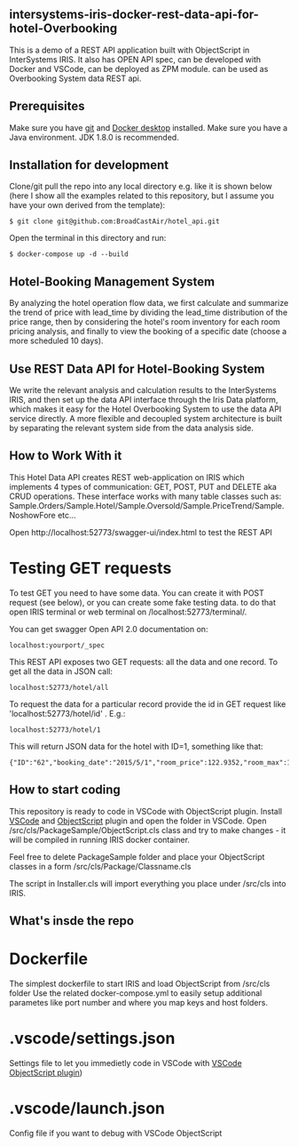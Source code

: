 ## intersystems-iris-docker-rest-data-api-for-hotel-Overbooking

This is a demo of a REST API application built with ObjectScript in InterSystems IRIS.
It also has OPEN API spec, 
can be developed with Docker and VSCode,
can be deployed as ZPM module.
can be used as Overbooking System data REST api.

## Prerequisites

Make sure you have [git](https://git-scm.com/book/en/v2/Getting-Started-Installing-Git) and [Docker desktop](https://www.docker.com/products/docker-desktop) installed.
Make sure you have a Java environment. JDK 1.8.0 is recommended.

## Installation for development

Clone/git pull the repo into any local directory e.g. like it is shown below (here I show all the examples related to this repository, but I assume you have your own derived from the template):

```
$ git clone git@github.com:BroadCastAir/hotel_api.git
```

Open the terminal in this directory and run:

```
$ docker-compose up -d --build
```

## Hotel-Booking Management System

By analyzing the hotel operation flow data, we first calculate and summarize the trend of price with lead_time by dividing the lead_time distribution of the price range, then by considering the hotel's room inventory for each room pricing analysis, and finally to view the booking of a specific date (choose a more scheduled 10 days).


## Use REST Data API for Hotel-Booking System

We write the relevant analysis and calculation results to the InterSystems IRIS, and then set up the data API interface through the Iris Data platform, which makes it easy for the Hotel Overbooking System to use the data API service directly. A more flexible and decoupled system architecture is built by separating the relevant system side from the data analysis side.


## How to Work With it

This Hotel Data API creates REST web-application on IRIS which implements 4 types of communication: GET, POST, PUT and DELETE aka CRUD operations.
These interface works with many table classes such as: Sample.Orders/Sample.Hotel/Sample.Oversold/Sample.PriceTrend/Sample.NoshowFore etc...

Open http://localhost:52773/swagger-ui/index.html to test the REST API

# Testing GET requests

To test GET you need to have some data. You can create it with POST request (see below), or you can create some fake testing data. to do that open IRIS terminal or web terminal on /localhost:52773/terminal/.

You can get swagger Open API 2.0 documentation on:
```
localhost:yourport/_spec
```

This REST API exposes two GET requests: all the data and one record.
To get all the data in JSON call:

```
localhost:52773/hotel/all
```

To request the data for a particular record provide the id in GET request like 'localhost:52773/hotel/id' . E.g.:

```
localhost:52773/hotel/1
```

This will return JSON data for the hotel with ID=1, something like that:

```
{"ID":"62","booking_date":"2015/5/1","room_price":122.9352,"room_max":146,"unshow_fore":9,"resultMax":17714.2491,"resultMax_sold":156,"arrival_rate":0.9658,"arrival_rate_fore":0.9408}
```


## How to start coding
This repository is ready to code in VSCode with ObjectScript plugin.
Install [VSCode](https://code.visualstudio.com/) and [ObjectScript](https://marketplace.visualstudio.com/items?itemName=daimor.vscode-objectscript) plugin and open the folder in VSCode.
Open /src/cls/PackageSample/ObjectScript.cls class and try to make changes - it will be compiled in running IRIS docker container.

Feel free to delete PackageSample folder and place your ObjectScript classes in a form
/src/cls/Package/Classname.cls

The script in Installer.cls will import everything you place under /src/cls into IRIS.

## What's insde the repo

# Dockerfile

The simplest dockerfile to start IRIS and load ObjectScript from /src/cls folder
Use the related docker-compose.yml to easily setup additional parametes like port number and where you map keys and host folders.

# .vscode/settings.json

Settings file to let you immedietly code in VSCode with [VSCode ObjectScript plugin](https://marketplace.visualstudio.com/items?itemName=daimor.vscode-objectscript))

# .vscode/launch.json
Config file if you want to debug with VSCode ObjectScript
